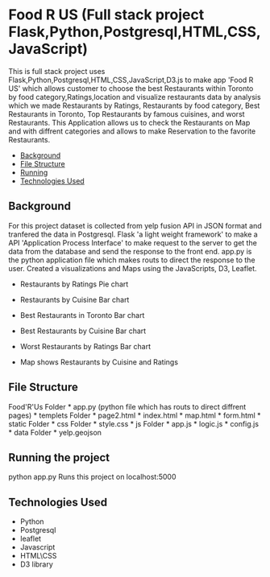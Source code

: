 # Food R US (Full stack project Flask,Python,Postgresql,HTML,CSS,JavaScript)

This is full stack project uses Flask,Python,Postgresql,HTML,CSS,JavaScript,D3.js to make app 'Food R US' which allows customer to choose the best Restaurants within Toronto by food category,Ratings,location and
 visualize restaurants data by analysis which we made Restaurants by Ratings, Restaurants by food category, Best Restaurants in Toronto, Top Restaurants by famous cuisines, and worst Restaurants.
This Application allows us to check the Restaurants on Map and with diffrent categories and allows to make Reservation to the favorite Restaurants.


* [Background](#background)
* [File Structure](#file)
* [Running](#run)
* [Technologies Used](#technologies)

##  <a name="background"></a>Background
 For this project dataset is collected from yelp fusion API in JSON format and tranfered the data in Postgresql. Flask 'a light weight framework' to make a API 'Application Process Interface'
to make request to the server to get the data from the database and send the response to the front end. app.py is the python application file which makes routs to direct the response to the user.
Created a visualizations and Maps using the JavaScripts, D3, Leaflet. 
 
* Restaurants by Ratings Pie chart

* Restaurants by Cuisine Bar chart

* Best Restaurants in Toronto Bar chart

* Best Restaurants by Cuisine Bar chart

* Worst Restaurants by Ratings Bar chart

* Map shows Restaurants by Cuisine and Ratings

## <a name="file"></a>File Structure

 Food'R'Us Folder
	* app.py (python file which has routs to direct diffrent pages)
	* templets Folder
		* page2.html
		* index.html
		* map.html
		* form.html
	* static Folder
		* css Folder
			* style.css
		* js Folder
			* app.js
			* logic.js
			* config.js
		* data Folder
			* yelp.geojson


##  <a name="Run"></a>Running the project
python app.py Runs this project on localhost:5000

##  <a name="technologies"></a>Technologies Used

* Python
* Postgresql
* leaflet
* Javascript 
* HTML\CSS
* D3 library
